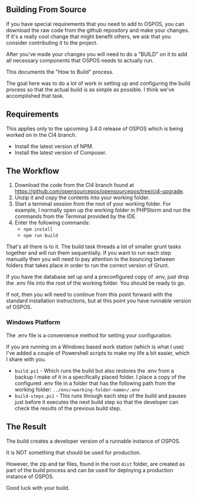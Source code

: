 ## Building From Source

If you have special requirements that you need to add to OSPOS, you can download the raw code from the github repository and make your changes.  If it's a really cool change that might benefit others, we ask that you consider contributing it to the project.

After you've made your changes you will need to do a "BUILD" on it to add all necessary components that OSPOS needs to actually run.

This documents the "How to Build" process.  

The goal here was to do a lot of work in setting up and configuring the build process so that the actual build is as simple as possible.  I think we've accomplished that task.

## Requirements

This applies only to the upcoming 3.4.0 release of OSPOS which is being worked on in the CI4 branch.

- Install the latest version of NPM.
- Install the latest version of Composer.

## The Workflow

1. Download the code from the CI4 branch found at https://github.com/opensourcepos/opensourcepos/tree/ci4-upgrade.
2. Unzip it and copy the contents into your working folder.
3. Start a terminal session from the root of your working folder. For example, I normally open up the working folder in PHPStorm and run the commands from the Terminal provided by the IDE.
4. Enter the following commands:
   - `npm install`
   - `npm run build`

That's all there is to it.  The build task threads a lot of smaller grunt tasks together and will run them sequentially.  If you want to run each step manually then you will need to pay attention to the bouncing between folders that takes place in order to run the correct version of Grunt.

If you have the database set up and a preconfigured copy of .env, just drop the .env file into the root of the working folder. You should be ready to go.

If not, then you will need to continue from this point forward with the standard installation instructions, but at this point you have runnable version of OSPOS.

### Windows Platform

The .env file is a convenience method for setting your configuration.

If you are running on a Windows based work station (which is what I use) I've added a couple of Powershell scripts to make my life a bit easier, which I share with you.

* `build.ps1` - Which runs the build but also restores the .env from a backup I make of it in a specifically placed folder. I place a copy of the configured .env file in a folder that has the following path from the working folder: `../env/<working-folder-name>/.env`
* `build-steps.ps1` - This runs through each step of the build and pauses just before it executes the next build step so that the developer can check the results of the previous build step.

## The Result

The build creates a developer version of a runnable instance of OSPOS.

It is NOT something that should be used for production.

However, the zip and tar files, found in the root `dist` folder, are created as part of the build process and can be used for deploying a production instance of OSPOS.

Good luck with your build.
